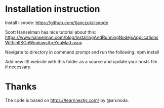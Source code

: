 # Installation instruction

Install iisnode:
https://github.com/tjanczuk/iisnode

Scott Hanselman has nice tutorial about this:
https://www.hanselman.com/blog/InstallingAndRunningNodejsApplicationsWithinIISOnWindowsAreYouMad.aspx

Navigate to directory in command prompt and run the following:
npm install

Add new IIS website with this folder as a source and update your hosts file if necessary.

# Thanks

The code is based on https://learnnextjs.com/ by @arunoda.